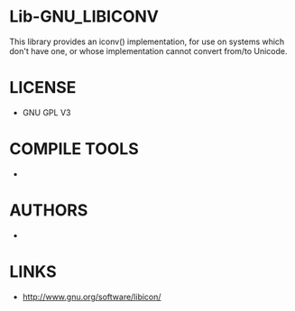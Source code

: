 Lib-GNU_LIBICONV
================

This library provides an iconv() implementation, for use on systems which don't have one, or whose implementation cannot convert from/to Unicode.

LICENSE
===============
* GNU GPL V3

COMPILE TOOLS
===============
* 

AUTHORS
===============
* 

LINKS
===============
* http://www.gnu.org/software/libicon/

